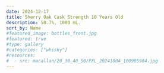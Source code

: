```yaml
---
date: 2024-12-17
title: Sherry Oak Cask Strength 10 Years Old
description: 58.7%, 1000 mL.
sort_by: Name
#featured_image: bottles_front.jpg
#featured: true
#type: gallery
#categories: ["whisky"]
#resources:
#  - src: macallan/20_30_40_50/PXL_20241004_100905984.jpg
---
```

